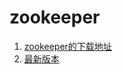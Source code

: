 # zookeeper

1. [zookeeper的下载地址](https://archive.apache.org/dist/zookeeper/)
2. [最新版本](https://archive.apache.org/dist/zookeeper/stable/)
